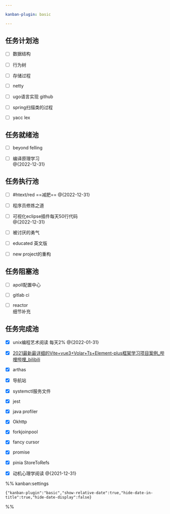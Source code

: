 ```yaml
---

kanban-plugin: basic

---
```


## 任务计划池

- [ ] 数据结构
- [ ] 行为树
- [ ] 存储过程
- [ ] netty<br>
- [ ] ugo语言实现 github
- [ ] spring扫描类的过程
- [ ] yacc lex


## 任务就绪池

- [ ] beyond felling
- [ ] 编译原理学习<br> @{2022-12-31}


## 任务执行池

- [ ] #htext/red  ==减肥== @{2022-12-31}
- [ ] 程序员修炼之道
- [ ] 可视化eclipse插件每天50行代码<br>@{2022-12-31}
- [ ] 被讨厌的勇气
- [ ] educated 英文版
- [ ] new project的重构


## 任务阻塞池

- [ ] apoll配置中心
- [ ] gitlab ci
- [ ] reactor <br>细节补充


## 任务完成池

- [x] unix编程艺术阅读 每天2% @{2022-01-31}
- [x] [2021最新最详细的Vite+vue3+Volar+Ts+Element-plus框架学习项目案例_哔哩哔哩_bilibili](https://www.bilibili.com/video/BV1QP4y1p748?p=6&spm_id_from=pageDriver)
- [x] arthas
- [x] 导航站
- [x] systemctl服务文件
- [x] jest
- [x] java profiler
- [x] Okhttp
- [x] forkjoinpool
- [x] fancy cursor
- [x] promise
- [x] pinia StoreToRefs
- [x] 动机心理学阅读 @{2021-12-31}




%% kanban:settings
```
{"kanban-plugin":"basic","show-relative-date":true,"hide-date-in-title":true,"hide-date-display":false}
```
%%